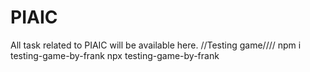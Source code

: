 # PIAIC
All task related to PIAIC will be available here. 
//Testing game////
npm i testing-game-by-frank
npx testing-game-by-frank
